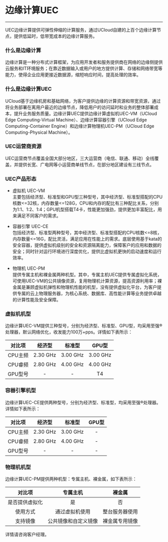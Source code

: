 # 边缘计算UEC

------

UEC边缘计算提供可弹性伸缩的计算服务，通过UCloud自建的上百个边缘计算节点，提供低延时，低带宽成本的边缘计算服务。



### 什么是边缘计算

边缘计算是一种分布式计算框架，为应用开发者和服务提供商在网络的边缘侧提供云服务和IT环境服务；在靠近数据输入或用户的地方提供计算、存储和网络带宽等能力，使得企业应用更接近数据源，缩短响应时间，提高处理的效率。




###  什么是边缘计算UEC

UCloud基于边缘机房和基础网络，为客户提供边缘的计算资源和带宽资源，通过将业务部署在离用户最近的边缘节点，降低用户的访问延时和业务的整体部署成本，提升业务服务质量。边缘计算UEC提供边缘计算虚拟机UEC-VM（UCloud Edge Computing-Virtual Machine）、边缘计算容器引擎（UCloud Edge Computing-Container Engine）和边缘计算物理机UEC-PM（UCloud Edge Computing-Physical Machine）。




### UEC运营商资源

UEC运营商节点覆盖全国大部分地区，三大运营商（电信、联通、移动）全线覆盖，并提供长宽、广电网等小运营商单线节点，在部分地区建设有三线节点。




### UEC产品形态  

- 虚拟机 UEC-VM   
  主要包括经济型、标准型和GPU型三种型号，其中经济型、标准型搭配的CPU核数<=32核，内存数量<=128G，CPU和内存的配比有三种配比关系，分别为1:1、1:2、1:4；GPU机型搭载T4卡，性能更加强劲，提供更加丰富配比，用来满足不同客户的需求。  

  

- 容器引擎 UEC-CE   
  包括经济型、标准型两种型号，其中经济型、标准型搭配的CPU核数<=8核，内存数量<=16G，配比灵活，满足应用在性能上的需求。底层使用基于kata的安全容器，提供虚拟机级别的安全和资源隔离能力，保障客户的应用和数据的安全；同时针对运行环境进行深度优化，提供比虚拟机更快的启动速度和运行效率。  

  

- 物理机 UEC-PM   
  提供专属主机和裸金属两种机型。其中，专属主机UEC提供专属虚拟化系统，可使用UEC-VM的公共镜像资源，复用物理机计算资源，提高资源利用率；裸金属是兼顾虚拟机弹性和物理机性能的机型，没有提供虚拟化平台，为客户提供专属的云上物理服务器，为核心系统、数据库、高性能计算等业务提供卓越的计算性能及安全保障。



### 虚拟机机型

边缘计算UEC-VM提供三种型号，分别为经济型、标准型、GPU型，均采用至强®处理器，默认网络优化，收发能力100万+pps。详情如下表所示：

| 对比项  |  经济型  |  标准型  |  GPU型   |
| :-----: | :------: | :------: | :------: |
| CPU主频 | 2.30 GHz | 3.00 GHz | 3.00 GHz |
| CPU睿频 | 2.80 GHz | 4.00 GHz | 4.00 GHz |
| GPU型号 |    -     |    -     |    T4    |



### 容器引擎机型

边缘计算UEC-CE提供两种型号，分别为经济型、标准型，均采用至强®处理器。详情如下表所示：

| 对比项  |  经济型  |  标准型  | GPU型 |
| :-----: | :------: | :------: | :---: |
| CPU主频 | 2.30 GHz | 3.00 GHz |   -   |
| CPU睿频 | 2.80 GHz | 4.00 GHz |   -   |
| GPU型号 |    -     |    -     |   -   |



### 物理机机型

边缘计算UEC-PM提供两种机型：专属主机、裸金属，如下表所示：

|     对比项     |       专属主机       |     裸金属     |
| :------------: | :------------------: | :------------: |
| 是否提供虚拟化 |          是          |       否       |
|    使用方式    |    通过虚拟机使用    | 整台服务器使用 |
|    支持镜像    | 公共镜像和自定义镜像 | 裸金属专用镜像 |

详情请咨询客户经理。

